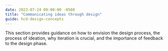 ```yaml
---
date: 2023-07-24 09:00:00 -0500
title: "Communicating ideas through design"
guide: hcd-design-concepts
---
```


This section provides guidance on how to envision the design process, the process of ideation, why iteration is crucial, and the importance of feedback to the design phase.